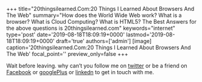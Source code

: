 +++
title="20thingsilearned.Com:20 Things I Learned About Browsers And The Web"
summary="How does the World Wide Web work? What is a browser? What is Cloud Computing? What is HTML5? The Best Answers for the above questions is 20thingsilearned.com"
keywords="internet"
type='post'
date='2019-08-18T18:09:19+0000'
lastmod='2019-08-18T18:09:19+0000'
draft='true'
authors=['admin']
[image]
caption='20thingsilearned.Com:20 Things I Learned About Browsers And The Web'
focal_point=''
preview_only=false
+++










Wait before leaving.
why can’t you follow me on <a href="https://twitter.com/arungudelli" target="_blank">twitter</a> or be a friend on <a href="https://www.facebook.com/gudelliArun" target="_blank">Facebook</a> or <a href="https://plus.google.com/+ArunkumarGudelli" target="_blank">googlePlus</a> or <a href="https://www.linkedin.com/in/arungudelli/" target="_blank">linkedn</a> to get in touch with me.







